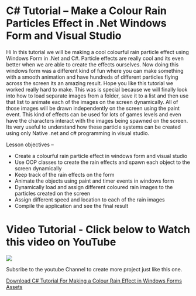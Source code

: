 # C# Tutorial – Make a Colour Rain Particles Effect in .Net Windows Form and Visual Studio

Hi In this tutorial we will be making a cool colourful rain particle effect using Windows Form in .Net and C#. Particle effects are really cool and its even better when we are able to create the effects ourselves. Now doing this windows form was a different kind of fun where you can make something with a smooth animation and have hundreds of different particles flying across the screen its an amazing result. Hope you like this tutorial we worked really hard to make. This was is special because we will finally look into how to load separate images from a folder, save it to a list and then use that list to animate each of the images on the screen dynamically. All of those images will be drawn independently on the screen using the paint event. This kind of effects can be used for lots of games levels and even have the characters interact with the images being spawned on the screen. Its very useful to understand how these particle systems can be created using only Native .net and c# programming in visual studio.

Lesson objectives –

- Create a colourful rain particle effect in windows form and visual studio
- Use OOP classes to create the rain effects and spawn each object to the screen dynamically
- Keep track of the rain effects on the form
- Animate the objects using paint and timer events in windows form
- Dynamically load and assign different coloured rain images to the particles created on the screen
- Assign different speed and location to each of the rain images
- Compile the application and see the final result

# Video Tutorial - Click below to Watch this video on YouTube

[![](http://img.youtube.com/vi/dpvi4qJelqI/0.jpg)](https://www.youtube.com/watch?v=dpvi4qJelqI "MOO ICT C# Video Tutorial")

Subsribe to the youtube Channel to create more project just like this one.

[Download C# Tutorial For Making a Colour Rain Effect in Windows Forms Assets](https://www.mooict.com/c-tutorial-move-a-transparent-image-using-paint-event-in-windows-form-and-visual-studio/)

